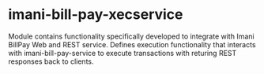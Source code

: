 # imani-bill-pay-xecservice
Module contains functionality specifically developed to integrate with Imani BillPay Web and REST service.  Defines 
execution functionality that interacts with imani-bill-pay-service to execute transactions with returing REST responses
back to clients.